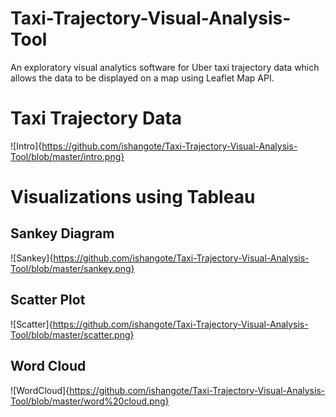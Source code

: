 # Taxi-Trajectory-Visual-Analysis-Tool
An exploratory visual analytics software for Uber taxi trajectory data which allows the data to be displayed on a map using Leaflet Map API.


# Taxi Trajectory Data

![Intro]{https://github.com/ishangote/Taxi-Trajectory-Visual-Analysis-Tool/blob/master/intro.png}


# Visualizations using Tableau

## Sankey Diagram
![Sankey]{https://github.com/ishangote/Taxi-Trajectory-Visual-Analysis-Tool/blob/master/sankey.png}

## Scatter Plot
![Scatter]{https://github.com/ishangote/Taxi-Trajectory-Visual-Analysis-Tool/blob/master/scatter.png}

## Word Cloud
![WordCloud]{https://github.com/ishangote/Taxi-Trajectory-Visual-Analysis-Tool/blob/master/word%20cloud.png}


